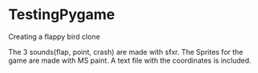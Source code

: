 # TestingPygame
Creating a flappy bird clone

The 3 sounds(flap, point, crash) are made with sfxr. 
The Sprites for the game are made with MS paint. A text file with the coordinates is included.
